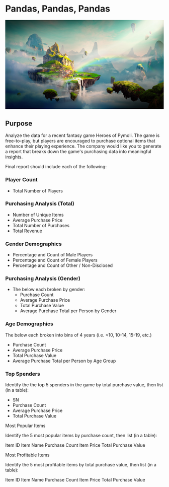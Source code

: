 # Pandas, Pandas, Pandas

![Screenshot](Instructions/Screenshots/Fantasy.jpg "Screenshot")

## Purpose
Analyze the data for a recent fantasy game Heroes of Pymoli.  The game is free-to-play, but players are encouraged to purchase optional items that enhance their playing experience.  The company would like you to generate a report that breaks down the game's purchasing data into meaningful insights.

Final report should include each of the following:

### Player Count
- Total Number of Players

### Purchasing Analysis (Total)
- Number of Unique Items
- Average Purchase Price
- Total Number of Purchases
- Total Revenue

### Gender Demographics
- Percentage and Count of Male Players
- Percentage and Count of Female Players
- Percentage and Count of Other / Non-Disclosed

### Purchasing Analysis (Gender)
- The below each broken by gender:
    - Purchase Count
    - Average Purchase Price
    - Total Purchase Value
    - Average Purchase Total per Person by Gender

### Age Demographics

The below each broken into bins of 4 years (i.e. <10, 10-14, 15-19, etc.)

- Purchase Count
- Average Purchase Price
- Total Purchase Value
- Average Purchase Total per Person by Age Group




### Top Spenders

Identify the the top 5 spenders in the game by total purchase value, then list (in a table):

- SN
- Purchase Count
- Average Purchase Price
- Total Purchase Value




Most Popular Items

Identify the 5 most popular items by purchase count, then list (in a table):

Item ID
Item Name
Purchase Count
Item Price
Total Purchase Value




Most Profitable Items

Identify the 5 most profitable items by total purchase value, then list (in a table):

Item ID
Item Name
Purchase Count
Item Price
Total Purchase Value